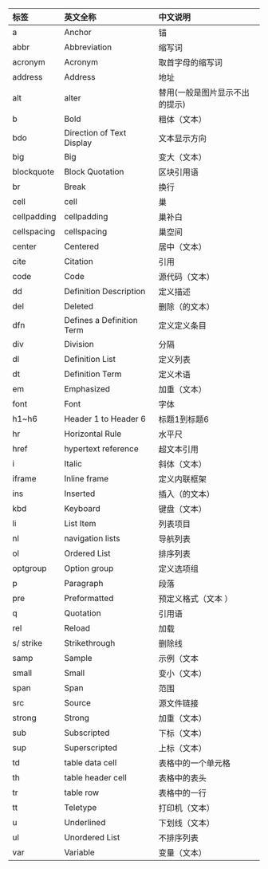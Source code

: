 | 标签   | 英文全称 | 中文说明 |
|:-----|:-----|:-----|
| a    |    Anchor  | 锚  |
| abbr | Abbreviation  | 缩写词  |
|acronym|    Acronym    |取首字母的缩写词|
|address    |Address    |地址|
|alt    |alter    |替用(一般是图片显示不出的提示)|
|b    |Bold    |粗体（文本）|
|bdo    |Direction of Text Display    |文本显示方向|
|big    |Big    |变大（文本）|
|blockquote    |Block Quotation    |区块引用语|
|br    |Break    |换行|
|cell    |cell    |巢|
|cellpadding    |cellpadding    |巢补白|
|cellspacing    |cellspacing    |巢空间|
|center    |Centered    |居中（文本）|
|cite    |Citation    |引用|
|code    |Code    |源代码（文本）|
|dd    |Definition Description    |定义描述|
|del    |Deleted    |删除（的文本）|
|dfn    |Defines a Definition Term    |定义定义条目|
|div    |Division    |分隔|
|dl    |Definition List    |定义列表|
|dt    |Definition Term    |定义术语|
|em    |Emphasized    |加重（文本）|
|font    |Font    |字体|
|h1~h6    |Header 1 to Header 6    |标题1到标题6|
|hr    |Horizontal Rule    |水平尺|
|href    |hypertext reference    |超文本引用|
|i    |Italic    |斜体（文本）|
|iframe    |Inline frame    |定义内联框架|
|ins    |Inserted    |插入（的文本）|
|kbd    |Keyboard    |键盘（文本）|
|li    |List Item    |列表项目|
|nl    |navigation lists    |导航列表|
|ol    |Ordered List    |排序列表|
|optgroup    |Option group    |定义选项组|
|p    |Paragraph    |段落|
|pre    |Preformatted    |预定义格式（文本 ）|
|q    |Quotation    |引用语|
|rel    |Reload    |加载|
|s/ strike    |Strikethrough    |删除线|
|samp    |Sample    |示例（文本|
|small    |Small    |变小（文本）|
|span    |Span    |范围|
|src    |Source    |源文件链接|
|strong    |Strong    |加重（文本）|
|sub    |Subscripted    |下标（文本）|
|sup    |Superscripted    |上标（文本）|
|td    |table data cell    |表格中的一个单元格|
|th    |table header cell    |表格中的表头|
|tr    |table row    |表格中的一行|
|tt    |Teletype    |打印机（文本）|
|u    |Underlined    |下划线（文本）|
|ul    |Unordered List    |不排序列表|
|var    |Variable    |变量（文本）|